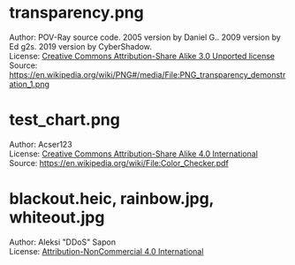# transparency.png

Author: POV-Ray source code. 2005 version by Daniel G.. 2009 version by Ed g2s. 2019 version by CyberShadow.<br/>
License: [Creative Commons Attribution-Share Alike 3.0 Unported license](https://creativecommons.org/licenses/by-sa/3.0/deed.en)<br/>
Source: https://en.wikipedia.org/wiki/PNG#/media/File:PNG_transparency_demonstration_1.png<br/>

# test_chart.png

Author: Acser123<br/>
License: [Creative Commons Attribution-Share Alike 4.0 International](https://creativecommons.org/licenses/by-sa/4.0/deed.en)<br/>
Source: https://en.wikipedia.org/wiki/File:Color_Checker.pdf<br/>

# blackout.heic, rainbow.jpg, whiteout.jpg

Author: Aleksi "DDoS" Sapon<br/>
License: [Attribution-NonCommercial 4.0 International](https://creativecommons.org/licenses/by-nc/4.0/deed.en)<br/>
